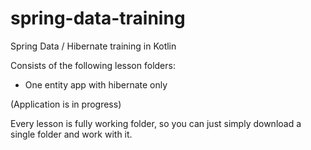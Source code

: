 # spring-data-training
Spring Data / Hibernate training in Kotlin

Consists of the following lesson folders:

* One entity app with hibernate only

(Application is in progress)

Every lesson is fully working folder, so you can just simply download a single folder and work with it.
